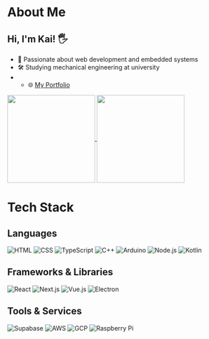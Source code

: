 # About Me

## Hi, I'm Kai! 🖐️
- 🚀 Passionate about web development and embedded systems
- 🛠️ Studying mechanical engineering at university
- - 🌐 [My Portfolio](https://kai0930)

<a href="#">
  <img height=200 align="center" src="https://github-readme-stats.vercel.app/api?username=kai0930&show_icons=true&bg_color=8BC5E11D" />
</a>
<a href="#">
  <img height=200 align="center" src="https://github-readme-stats.vercel.app/api/top-langs/?username=kai0930&layout=donut&bg_color=8BC5E11D" />
</a>

# Tech Stack

## Languages

![HTML](https://skillicons.dev/icons?i=html)
![CSS](https://skillicons.dev/icons?i=css)
![TypeScript](https://skillicons.dev/icons?i=typescript)
![C++](https://skillicons.dev/icons?i=cpp)
![Arduino](https://skillicons.dev/icons?i=arduino)
![Node.js](https://skillicons.dev/icons?i=nodejs)
![Kotlin](https://skillicons.dev/icons?i=kotlin)

## Frameworks & Libraries

![React](https://skillicons.dev/icons?i=react)
![Next.js](https://skillicons.dev/icons?i=nextjs)
![Vue.js](https://skillicons.dev/icons?i=vue)
![Electron](https://skillicons.dev/icons?i=electron)

## Tools & Services

![Supabase](https://skillicons.dev/icons?i=supabase)
![AWS](https://skillicons.dev/icons?i=aws)
![GCP](https://skillicons.dev/icons?i=gcp)
![Raspberry Pi](https://skillicons.dev/icons?i=raspberrypi)
